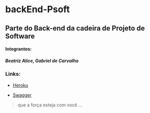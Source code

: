 # backEnd-Psoft
## Parte do Back-end da cadeira de Projeto de Software
#### __Integrantes:__
##### Beatriz Alice, Gabriel de Carvalho

### Links:
 
 - [Heroku](https://projectpsoft.herokuapp.com/)

 - [Swagger](https://projectpsoft.herokuapp.com/api/swagger-ui.html#/)



 > que a força esteja com você ... 

